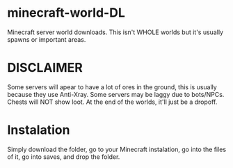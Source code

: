 # minecraft-world-DL
Minecraft server world downloads.
This isn't WHOLE worlds but it's usually spawns or important areas.

# DISCLAIMER
Some servers will apear to have a lot of ores in the ground, this is usually because they use Anti-Xray.
Some servers may be laggy due to bots/NPCs.
Chests will NOT show loot.
At the end of the worlds, it'll just be a dropoff.

# Instalation
Simply download the folder, go to your Minecraft instalation, go into the files of it, go into saves, and drop the folder.

